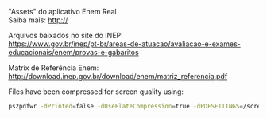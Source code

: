 "Assets" do aplicativo Enem Real<br/>
Saiba mais: [http://](https://play.google.com/store/apps/details?id=applicar.enem_real)

Arquivos baixados no site do INEP:<br/>
https://www.gov.br/inep/pt-br/areas-de-atuacao/avaliacao-e-exames-educacionais/enem/provas-e-gabaritos

Matrix de Referência Enem:<br/>
http://download.inep.gov.br/download/enem/matriz_referencia.pdf

Files have been compressed for screen quality using:
```Bash
ps2pdfwr -dPrinted=false -dUseFlateCompression=true -dPDFSETTINGS=/screen -dDetectDuplicateImages=true in.pdf out.pdf
```
